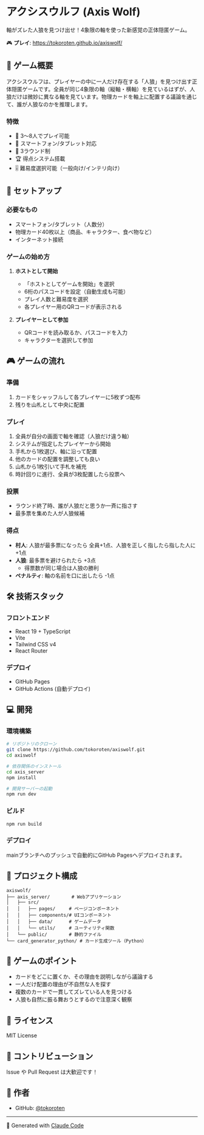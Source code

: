 # アクシスウルフ (Axis Wolf)

軸がズレた人狼を見つけ出せ！4象限の軸を使った新感覚の正体隠匿ゲーム。

🎮 **プレイ**: https://tokoroten.github.io/axiswolf/

## 🎯 ゲーム概要

アクシスウルフは、プレイヤーの中に一人だけ存在する「人狼」を見つけ出す正体隠匿ゲームです。全員が同じ4象限の軸（縦軸・横軸）を見ているはずが、人狼だけは微妙に異なる軸を見ています。物理カードを軸上に配置する議論を通じて、誰が人狼なのかを推理します。

### 特徴
- 🎲 3〜8人でプレイ可能
- 📱 スマートフォン/タブレット対応
- 🎯 3ラウンド制
- 🏆 得点システム搭載
- 🎚️ 難易度選択可能（一般向け/インテリ向け）

## 🚀 セットアップ

### 必要なもの
- スマートフォン/タブレット（人数分）
- 物理カード40枚以上（商品、キャラクター、食べ物など）
- インターネット接続

### ゲームの始め方

1. **ホストとして開始**
   - 「ホストとしてゲームを開始」を選択
   - 6桁のパスコードを設定（自動生成も可能）
   - プレイ人数と難易度を選択
   - 各プレイヤー用のQRコードが表示される

2. **プレイヤーとして参加**
   - QRコードを読み取るか、パスコードを入力
   - キャラクターを選択して参加

## 🎮 ゲームの流れ

### 準備
1. カードをシャッフルして各プレイヤーに5枚ずつ配布
2. 残りを山札として中央に配置

### プレイ
1. 全員が自分の画面で軸を確認（人狼だけ違う軸）
2. システムが指定したプレイヤーから開始
3. 手札から1枚選び、軸に沿って配置
4. 他のカードの配置を調整しても良い
5. 山札から1枚引いて手札を補充
6. 時計回りに進行、全員が3枚配置したら投票へ

### 投票
- ラウンド終了時、誰が人狼だと思うか一斉に指さす
- 最多票を集めた人が人狼候補

### 得点
- **村人**: 人狼が最多票になったら 全員+1点、人狼を正しく指したら指した人に+1点
- **人狼**: 最多票を避けられたら +3点
    - 得票数が同じ場合は人狼の勝利
- **ペナルティ**: 軸の名前を口に出したら -1点


## 🛠️ 技術スタック

### フロントエンド
- React 19 + TypeScript
- Vite
- Tailwind CSS v4
- React Router

### デプロイ
- GitHub Pages
- GitHub Actions (自動デプロイ)

## 💻 開発

### 環境構築
```bash
# リポジトリのクローン
git clone https://github.com/tokoroten/axiswolf.git
cd axiswolf

# 依存関係のインストール
cd axis_server
npm install

# 開発サーバーの起動
npm run dev
```

### ビルド
```bash
npm run build
```

### デプロイ
mainブランチへのプッシュで自動的にGitHub Pagesへデプロイされます。

## 📁 プロジェクト構成

```
axiswolf/
├── axis_server/        # Webアプリケーション
│   ├── src/
│   │   ├── pages/     # ページコンポーネント
│   │   ├── components/# UIコンポーネント
│   │   ├── data/      # ゲームデータ
│   │   └── utils/     # ユーティリティ関数
│   └── public/        # 静的ファイル
└── card_generator_python/ # カード生成ツール（Python）
```

## 🎯 ゲームのポイント

- カードをどこに置くか、その理由を説明しながら議論する
- 一人だけ配置の理由が不自然な人を探す
- 複数のカードで一貫してズレている人を見つける
- 人狼も自然に振る舞おうとするので注意深く観察

## 📝 ライセンス

MIT License

## 🤝 コントリビューション

Issue や Pull Request は大歓迎です！

## 👥 作者

- GitHub: [@tokoroten](https://github.com/tokoroten)

---

🤖 Generated with [Claude Code](https://claude.ai/code)
